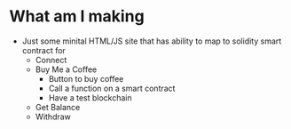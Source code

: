 # What am I making
- Just some minital HTML/JS site that has ability to map to solidity smart contract for 
    - Connect
    - Buy Me a Coffee
        - Button to buy coffee
        - Call a function on a smart contract
        - Have a test blockchain
    - Get Balance
    - Withdraw